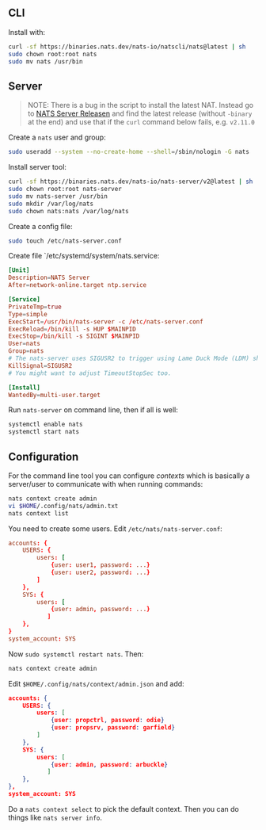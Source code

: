 ## CLI

Install with:
```bash
curl -sf https://binaries.nats.dev/nats-io/natscli/nats@latest | sh
sudo chown root:root nats
sudo mv nats /usr/bin
```
## Server

> NOTE: There is a bug in the script to install the latest NAT.  Instead go to [NATS Server Releasen](https://github.com/nats-io/nats-server/releases) and find the latest release (without `-binary` at the end) and use that if the `curl` command below fails, e.g. `v2.11.0`

Create a `nats` user and group:
```bash
sudo useradd --system --no-create-home --shell=/sbin/nologin -G nats
```
Install server tool:
```bash
curl -sf https://binaries.nats.dev/nats-io/nats-server/v2@latest | sh
sudo chown root:root nats-server
sudo mv nats-server /usr/bin
sudo mkdir /var/log/nats
sudo chown nats:nats /var/log/nats
```
Create a config file:
```bash
sudo touch /etc/nats-server.conf
```
Create file `/etc/systemd/system/nats.service:
```toml
[Unit]
Description=NATS Server
After=network-online.target ntp.service

[Service]
PrivateTmp=true
Type=simple
ExecStart=/usr/bin/nats-server -c /etc/nats-server.conf
ExecReload=/bin/kill -s HUP $MAINPID
ExecStop=/bin/kill -s SIGINT $MAINPID
User=nats
Group=nats
# The nats-server uses SIGUSR2 to trigger using Lame Duck Mode (LDM) shutdown
KillSignal=SIGUSR2
# You might want to adjust TimeoutStopSec too.

[Install]
WantedBy=multi-user.target
```
Run `nats-server` on command line, then if all is well:

```bash
systemctl enable nats
systemctl start nats
```

## Configuration

For the command line tool you can configure *contexts* which is basically a server/user to communicate with when running commands:

```bash
nats context create admin
vi $HOME/.config/nats/admin.txt
nats context list
```

You need to create some users.  Edit `/etc/nats/nats-server.conf`:

```conf
accounts: {
    USERS: {
        users: [
            {user: user1, password: ...}
            {user: user2, password: ...}
        ]
    },
    SYS: { 
        users: [
            {user: admin, password: ...}
           ]
    },
}
system_account: SYS
```

Now `sudo systemctl restart nats`.  Then:

```sh
nats context create admin
```

Edit `$HOME/.config/nats/context/admin.json` and add:

```json
accounts: {
    USERS: {
        users: [
            {user: propctrl, password: odie}
            {user: propsrv, password: garfield}
        ]
    },
    SYS: { 
        users: [
            {user: admin, password: arbuckle}
           ]
    },
},
system_account: SYS
```

Do a `nats context select` to pick the default context.  Then you can do things like `nats server info`.
